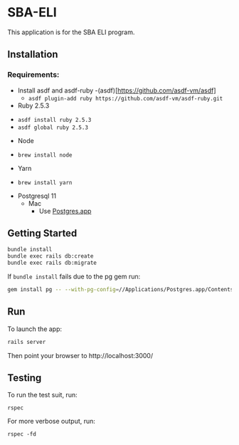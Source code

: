 # SBA-ELI 

This application is for the SBA ELI program.

## Installation
### Requirements:
* Install asdf and asdf-ruby
  -(asdf)[https://github.com/asdf-vm/asdf]
  - `asdf plugin-add ruby https://github.com/asdf-vm/asdf-ruby.git`
* Ruby 2.5.3
- `asdf install ruby 2.5.3` 
- `asdf global ruby 2.5.3`
* Node
- `brew install node`
* Yarn
- `brew install yarn`
* Postgresql 11
  * Mac
    - Use [Postgres.app](http://postgresapp.com)

## Getting Started

```bash
bundle install
bundle exec rails db:create
bundle exec rails db:migrate
```

If `bundle install` fails due to the pg gem run:
```bash 
gem install pg -- --with-pg-config=//Applications/Postgres.app/Contents/Versions/11/bin/pg_config
```

## Run
To launch the app:
```bash
rails server
```

Then point your browser to http://localhost:3000/

## Testing
To run the test suit, run:
```
rspec
```

For more verbose output, run:
```
rspec -fd
```
